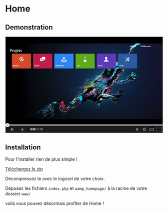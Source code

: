 # Home

## Demonstration

[![Demonstration](demo.png)](http://www.youtube.com/watch?v=3djU7v5ytMU)

## Installation 

Pour l'installer rien de plus simple ! 

[Téléchargez le zip](https://github.com/RomainJeff/Home/archive/dev.zip)

Décompressez le avec le logiciel de votre choix.

Déposez les fichiers ``` index.php ``` et ``` wamp_homepage/ ``` à la racine de votre dossier ``` www/ ``` 

voilà vous pouvez désormais profiter de Home !